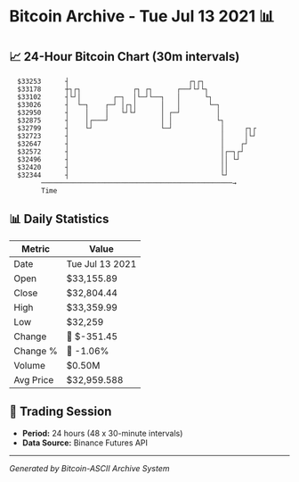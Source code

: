 # Bitcoin Archive - Tue Jul 13 2021 📊

## 📈 24-Hour Bitcoin Chart (30m intervals)

```
  $33253      ┤                              ┌┐┌┐              
  $33178      ┼┐┌┐             ┌┐ ┌┐      ┌──┘└┘└┐             
  $33102      ┤└┘│        ┌─┐  │└─┘└──┐   │      └┐            
  $33026      ┤  └─┐    ┌─┘ │┌┐│      │   │       └─┐          
  $32950      ┤    │    │   └┘└┘      │ ┌─┘         │          
  $32875      ┤    │┌───┘             │ │           └┐         
  $32799      ┤    └┘                 └─┘            │     ┌┐┌ 
  $32723      ┤                                      │     │└┘ 
  $32647      ┤                                      │    ┌┘   
  $32572      ┤                                      │┌─┐┌┘    
  $32496      ┤                                      ││ └┘     
  $32420      ┤                                      ││        
  $32344      ┤                                      └┘        
        ────────────────────────────────────────────────→
        Time
```

## 📊 Daily Statistics

| Metric | Value |
|--------|-------|
| Date | Tue Jul 13 2021 |
| Open | $33,155.89 |
| Close | $32,804.44 |
| High | $33,359.99 |
| Low | $32,259 |
| Change | 🔴 $-351.45 |
| Change % | 🔴 -1.06% |
| Volume | $0.50M |
| Avg Price | $32,959.588 |

## 📅 Trading Session

- **Period:** 24 hours (48 x 30-minute intervals)
- **Data Source:** Binance Futures API

---
*Generated by Bitcoin-ASCII Archive System*
